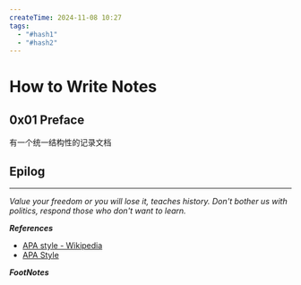 ```yaml
---
createTime: 2024-11-08 10:27
tags:
  - "#hash1"
  - "#hash2"
---
```


# How to Write Notes

## 0x01 Preface

有一个统一结构性的记录文档


## Epilog

---
*Value your freedom or you will lose it, teaches history. Don't bother us with politics, respond those who don't want to learn.*

***References***

- [APA style - Wikipedia](https://en.wikipedia.org/wiki/APA_style)
- [APA Style](https://apastyle.apa.org/)

***FootNotes***




